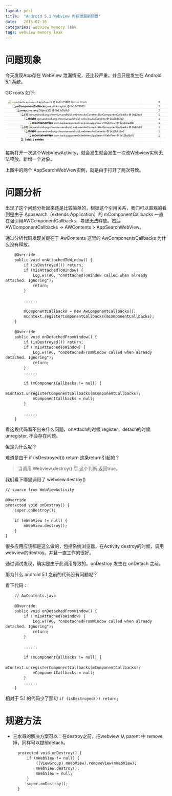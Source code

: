 ```yaml
---
layout: post
title:  "Android 5.1 Webview 内存泄漏新场景"
date:   2015-07-16
categories: webview memory leak
tags: webview memory leak
---
```


# 问题现象 #

今天发现App存在 WebView 泄漏情况，还比较严重。并且只是发生在 Android 5.1 系统。

GC roots 如下:

![](/assets/posts/2015-07-16-android-5.1-webview-memory-leak/gcroots.JPG)

每新打开一次这个WebViewActivity，就会发生就会发生一次改Webview实例无法释放，新增一个对象。

上图中的两个 AppSearchWebView实例，就是由于打开了两次导致。

# 问题分析 #

出现了这个问题分析起来还是比较简单的，根据这个引用关系，我们可以直观的看到是由于 Appsearch（extends Application）的 mComponentCallbacks 一直在强引用AWComponentCallbacks，导致无法释放。然后AWComponentCallbacks -> AWContents > AppSearchWebView。

通过分析代码发现关键在于 AwContents 这里的 AwComponentsCallbacks 为什么没有释放。



	    @Override
        public void onAttachedToWindow() {
            if (isDestroyed()) return;
            if (mIsAttachedToWindow) {
                Log.w(TAG, "onAttachedToWindow called when already attached. Ignoring");
                return;
            }

			......

            mComponentCallbacks = new AwComponentCallbacks();
            mContext.registerComponentCallbacks(mComponentCallbacks);
        }

        @Override
        public void onDetachedFromWindow() {
            if (isDestroyed()) return;
            if (!mIsAttachedToWindow) {
                Log.w(TAG, "onDetachedFromWindow called when already detached. Ignoring");
                return;
            }
			......

            if (mComponentCallbacks != null) {
                mContext.unregisterComponentCallbacks(mComponentCallbacks);
                mComponentCallbacks = null;
            }

			......
        } 




看这段代码看不出来什么问题，onAttach的时候 register，detach的时候 unregister, 不会存在问题。

但是为什么呢？

难道是由于  if (isDestroyed()) return  这条return引起的？


> 当调用 Webview.destroy() 后 这个判断 返回true。


我们看下哪里调用了 webview.destroy()




	// source from WebViewActivity

	@Override
    protected void onDestroy() {
        super.onDestroy();
        
        if (mWebView != null) {
            mWebView.destroy();
        }
    }


很多应用应该都是这么做的，包括系统浏览器，在Activity destroy的时候，调用 webview的destroy。并且一直工作的很好。

通过调试发现，确实是由于此调用导致的。onDestroy 发生在 onDetach 之前。

那为什么 android 5.1 之前的代码没有问题呢？

看下代码：
	
		// AwContents.java

	    @Override
        public void onDetachedFromWindow() {
            if (!mIsAttachedToWindow) {
                Log.w(TAG, "onDetachedFromWindow called when already detached. Ignoring");
                return;
            }
			
			......

            if (mComponentCallbacks != null) {
                mContext.unregisterComponentCallbacks(mComponentCallbacks);
                mComponentCallbacks = null;
            }
			......
		}
 

相对于 5.1 的代码少了那句 `if (isDestroyed()) return;`


# 规避方法 #

- 三水哥的解决方案可以：在destroy之前，把webview 从 parent 中 remove 掉，同样可以提前detach。

	    protected void onDestroy() {
	        if (mWebView != null) {
	            ((ViewGroup) mWebView).removeView(mWebView);
	            mWebView.destroy();
	            mWebView = null;
	        }
	        super.onDestroy();
	    }


